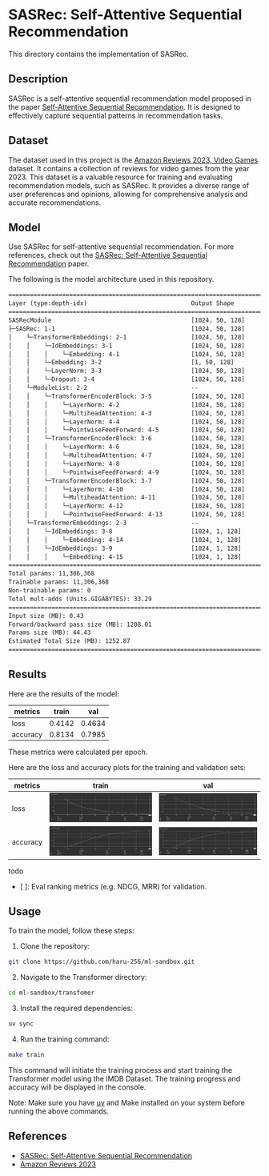 # SASRec: Self-Attentive Sequential Recommendation

This directory contains the implementation of SASRec.

## Description

SASRec is a self-attentive sequential recommendation model proposed in the paper [Self-Attentive Sequential Recommendation](https://arxiv.org/abs/1808.09781). It is designed to effectively capture sequential patterns in recommendation tasks.

## Dataset

The dataset used in this project is the [Amazon Reviews 2023, Video Games](https://amazon-reviews-2023.github.io/) dataset. It contains a collection of reviews for video games from the year 2023. This dataset is a valuable resource for training and evaluating recommendation models, such as SASRec. It provides a diverse range of user preferences and opinions, allowing for comprehensive analysis and accurate recommendations.

## Model

Use SASRec for self-attentive sequential recommendation. For more references, check out the [SASRec: Self-Attentive Sequential Recommendation](https://arxiv.org/abs/1808.09781) paper.

The following is the model architecture used in this repository.

```txt
====================================================================================================
Layer (type:depth-idx)                             Output Shape              Param #
====================================================================================================
SASRecModule                                       [1024, 50, 128]           --
├─SASRec: 1-1                                      [1024, 50, 128]           --
│    └─TransformerEmbeddings: 2-1                  [1024, 50, 128]           --
│    │    └─IdEmbeddings: 3-1                      [1024, 50, 128]           --
│    │    │    └─Embedding: 4-1                    [1024, 50, 128]           10,704,896
│    │    └─Embedding: 3-2                         [1, 50, 128]              6,400
│    │    └─LayerNorm: 3-3                         [1024, 50, 128]           256
│    │    └─Dropout: 3-4                           [1024, 50, 128]           --
│    └─ModuleList: 2-2                             --                        --
│    │    └─TransformerEncoderBlock: 3-5           [1024, 50, 128]           --
│    │    │    └─LayerNorm: 4-2                    [1024, 50, 128]           256
│    │    │    └─MultiheadAttention: 4-3           [1024, 50, 128]           66,048
│    │    │    └─LayerNorm: 4-4                    [1024, 50, 128]           256
│    │    │    └─PointwiseFeedForward: 4-5         [1024, 50, 128]           131,712
│    │    └─TransformerEncoderBlock: 3-6           [1024, 50, 128]           --
│    │    │    └─LayerNorm: 4-6                    [1024, 50, 128]           256
│    │    │    └─MultiheadAttention: 4-7           [1024, 50, 128]           66,048
│    │    │    └─LayerNorm: 4-8                    [1024, 50, 128]           256
│    │    │    └─PointwiseFeedForward: 4-9         [1024, 50, 128]           131,712
│    │    └─TransformerEncoderBlock: 3-7           [1024, 50, 128]           --
│    │    │    └─LayerNorm: 4-10                   [1024, 50, 128]           256
│    │    │    └─MultiheadAttention: 4-11          [1024, 50, 128]           66,048
│    │    │    └─LayerNorm: 4-12                   [1024, 50, 128]           256
│    │    │    └─PointwiseFeedForward: 4-13        [1024, 50, 128]           131,712
│    └─TransformerEmbeddings: 2-3                  --                        (recursive)
│    │    └─IdEmbeddings: 3-8                      [1024, 1, 128]            (recursive)
│    │    │    └─Embedding: 4-14                   [1024, 1, 128]            (recursive)
│    │    └─IdEmbeddings: 3-9                      [1024, 1, 128]            (recursive)
│    │    │    └─Embedding: 4-15                   [1024, 1, 128]            (recursive)
====================================================================================================
Total params: 11,306,368
Trainable params: 11,306,368
Non-trainable params: 0
Total mult-adds (Units.GIGABYTES): 33.29
====================================================================================================
Input size (MB): 0.43
Forward/backward pass size (MB): 1208.01
Params size (MB): 44.43
Estimated Total Size (MB): 1252.87
====================================================================================================
```

## Results

Here are the results of the model:

| metrics | train  | val |
| ------------- | ------------- | ------------- |
| loss | 0.4142 | 0.4634 |
| accuracy | 0.8134 | 0.7985 |

These metrics were calculated per epoch.

Here are the loss and accuracy plots for the training and validation sets:

| metrics | train  | val |
| ------------- | ------------- | ------------- |
| loss | ![train_loss](./img/train_loss.png) | ![val_loss](./img/val_loss.png) |
| accuracy | ![train_accuracy](./img/train_accuracy.png) | ![val_accuracy](./img/val_accuracy.png) |

todo

- [ ]: Eval ranking metrics (e.g. NDCG, MRR) for validation.

## Usage

To train the model, follow these steps:

1. Clone the repository:

```sh
git clone https://github.com/haru-256/ml-sandbox.git
```

2. Navigate to the Transformer directory:

```sh
cd ml-sandbox/transfomer
```

3. Install the required dependencies:

```sh
uv sync
```

4. Run the training command:

```sh
make train
```

This command will initiate the training process and start training the Transformer model using the IMDB Dataset. The training progress and accuracy will be displayed in the console.

Note: Make sure you have [uv](https://github.com/astral-sh/uv) and Make installed on your system before running the above commands.

## References

- [SASRec: Self-Attentive Sequential Recommendation](https://arxiv.org/abs/1808.09781)
- [Amazon Reviews 2023](https://amazon-reviews-2023.github.io/)
